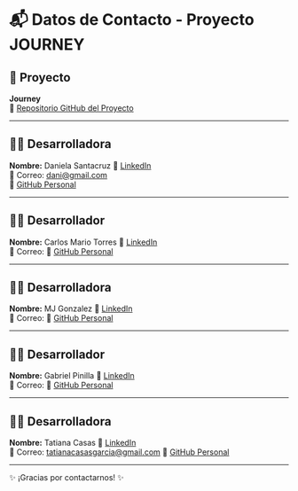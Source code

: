 # 📬 Datos de Contacto - Proyecto JOURNEY

## 🚀 Proyecto
**Journey**  
🔗 [Repositorio GitHub del Proyecto](https://github.com/httpsmarioooo/ProyectoEcomerce-RR-PA2)

---

## 👩‍💻 Desarrolladora
**Nombre:** Daniela Santacruz
🔗 [LinkedIn](https://www.linkedin.com/in/developer-daniela-santacruz-frontend/)  
📧 Correo: dani@gmail.com  
🐙 [GitHub Personal](https://github.com/DanielleSaint)

---

## 👩‍💻 Desarrollador
**Nombre:** Carlos Mario Torres
🔗 [LinkedIn](https://www.linkedin.com/in/carlosmariotp/)  
📧 Correo: 
🐙 [GitHub Personal](https://github.com/httpsmarioooo)

---

## 👩‍💻 Desarrolladora
**Nombre:** MJ Gonzalez
🔗 [LinkedIn](https://www.linkedin.com/in/mj-gonzalez-bustos/)  
📧 Correo: 
🐙 [GitHub Personal](https://github.com/CodingtheMJ)

---

## 👩‍💻 Desarrollador
**Nombre:** Gabriel Pinilla
🔗 [LinkedIn](https://www.linkedin.com/in/gabriel-pinilla-disenador-desarrollador/)  
📧 Correo: 
🐙 [GitHub Personal](https://github.com/gabriel-pinilla-c)

---

## 👩‍💻 Desarrolladora
**Nombre:** Tatiana Casas
🔗 [LinkedIn](https://www.linkedin.com/in/tatiana-casas-desarrolladora-fullstack/)  
📧 Correo: tatianacasasgarcia@gmail.com
🐙 [GitHub Personal](https://github.com/Tatiana-Casas)

---

✨ ¡Gracias por contactarnos! ✨
